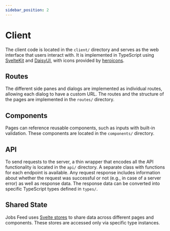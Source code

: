 ```yaml
---
sidebar_position: 2
---
```


# Client

The client code is located in the `client/` directory and serves as the web interface that users interact with. It is implemented in TypeScript using [SvelteKit](https://kit.svelte.dev/) and [DaisyUI](https://daisyui.com/), with icons provided by [heroicons](https://heroicons.com/).

## Routes

The different side panes and dialogs are implemented as individual routes, allowing each dialog to have a custom URL. The routes and the structure of the pages are implemented in the `routes/` directory.

## Components

Pages can reference reusable components, such as inputs with built-in validation. These components are located in the `components/` directory.

## API

To send requests to the server, a thin wrapper that encodes all the API functionality is located in the `api/` directory. A separate class with functions for each endpoint is available. Any request response includes information about whether the request was successful or not (e.g., in case of a server error) as well as response data. The response data can be converted into specific TypeScript types defined in `types/`.

## Shared State

Jobs Feed uses [Svelte stores](https://kit.svelte.dev/docs/state-management#using-stores-with-context) to share data across different pages and components. These stores are accessed only via specific type instances.

